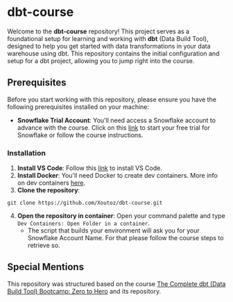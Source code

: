 # dbt-course

Welcome to the **dbt-course** repository! This project serves as a foundational setup for learning and working with **dbt** (Data Build Tool), designed to help you get started with data transformations in your data warehouse using dbt. This repository contains the initial configuration and setup for a dbt project, allowing you to jump right into the course.

## Prerequisites
Before you start working with this repository, please ensure you have the following prerequisites installed on your machine:

- **Snowflake Trial Account**: You'll need access a Snowflake account to advance with the course. Click on this [link](https://signup.snowflake.com/) to start your free trial for Snowflake or follow the course instructions.

### Installation

1. **Install VS Code**: Follow this [link](https://code.visualstudio.com/download) to install VS Code.
2. **Install Docker**: You'll need Docker to create dev containers. More info on dev containers [here](https://code.visualstudio.com/docs/devcontainers/containers).
3. **Clone the repository**:
```
git clone https://github.com/Xoutoz/dbt-course.git
```
4. **Open the repository in container**: Open your command palette and type `Dev Containers: Open Folder in a container`.
    * The script that builds your environment will ask you for your Snowflake Account Name. For that please follow the course steps to retrieve so.

## Special Mentions
This repository was structured based on the course [The Complete dbt (Data Build Tool) Bootcamp: Zero to Hero](https://www.udemy.com/course/complete-dbt-data-build-tool-bootcamp-zero-to-hero-learn-dbt/?referralCode=659B6722C93EF4096D11) and its repository.